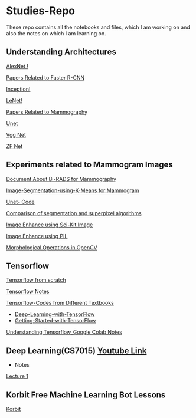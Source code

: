 # Studies-Repo
These repo contains all the notebooks and files, which I am working on and also the notes on which I am learning on.

## Understanding Architectures 
[AlexNet !](https://github.com/nikku1234/Random-Studies-Repo/tree/master/Understanding%20the%20architectures/AlexNet)

[Papers Related to Faster R-CNN](https://github.com/nikku1234/Random-Studies-Repo/tree/master/Understanding%20the%20architectures/Faster%20R-CNN/Papers)

[Inception!](https://github.com/nikku1234/Random-Studies-Repo/tree/master/Understanding%20the%20architectures/Inception)

[LeNet!](https://github.com/nikku1234/Random-Studies-Repo/tree/master/Understanding%20the%20architectures/LeNet%205)

[Papers Related to Mammography](https://github.com/nikku1234/Random-Studies-Repo/tree/master/Understanding%20the%20architectures/Papers%20Related%20to%20Mammography)

[Unet](https://github.com/nikku1234/Random-Studies-Repo/tree/master/Understanding%20the%20architectures/Unet)

[Vgg Net](https://github.com/nikku1234/Random-Studies-Repo/tree/master/Understanding%20the%20architectures/VGGNET)

[ZF Net](https://github.com/nikku1234/Random-Studies-Repo/tree/master/Understanding%20the%20architectures/ZF%20Net)


## Experiments related to Mammogram Images

[Document About Bi-RADS for Mammography](https://github.com/nikku1234/Random-Studies-Repo/tree/master/Mammogram%20/Bi-RADS%20for%20Mammography)

[Image-Segmentation-using-K-Means for Mammogram](https://github.com/nikku1234/Random-Studies-Repo/tree/master/Mammogram%20/Image-Segmentation-using-K-Means-%20Mammogram)

[Unet- Code](https://github.com/nikku1234/Random-Studies-Repo/tree/master/Mammogram%20/Working%20Unet%20Code%20Alone)

[Comparison of segmentation and superpixel algorithms](https://github.com/nikku1234/Random-Studies-Repo/blob/master/Mammogram%20/Comparison%20of%20segmentation%20and%20superpixel%20algorithms.ipynb)

[Image Enhance using Sci-Kit Image](https://github.com/nikku1234/Random-Studies-Repo/blob/master/Mammogram%20/Sci-Kit%20Image%20Processing%20Techniques.ipynb)

[Image Enhance using PIL](https://github.com/nikku1234/Random-Studies-Repo/blob/master/Mammogram%20/Image%20Enhance%20in%20PIL.ipynb)

[Morphological Operations in OpenCV](https://github.com/nikku1234/Random-Studies-Repo/blob/master/Mammogram%20/morphological%20operations%20in%20opencv.ipynb)

## Tensorflow
[Tensorflow from scratch](https://github.com/nikku1234/Random-Studies-Repo/tree/master/Tensorflow%20/Tensorflow%20from%20scratch%20)

[Tensorflow Notes](https://github.com/nikku1234/Random-Studies-Repo/tree/master/Tensorflow%20/Tensorflow%20notes)

[Tensorflow-Codes from Different Textbooks](https://github.com/nikku1234/Random-Studies-Repo/tree/master/Tensorflow%20/Tensorflow-from%20textbooks)

  * [Deep-Learning-with-TensorFlow](https://github.com/nikku1234/Random-Studies-Repo/tree/master/Tensorflow%20/Tensorflow-from%20textbooks/Deep-Learning-with-TensorFlow)
  * [Getting-Started-with-TensorFlow](https://github.com/nikku1234/Random-Studies-Repo/tree/master/Tensorflow%20/Tensorflow-from%20textbooks/Getting-Started-with-TensorFlow)

[Understanding Tensorflow_Google Colab Notes](https://github.com/nikku1234/Random-Studies-Repo/tree/master/Tensorflow%20/Understanding%20Tensorflow_google)

## Deep Learning(CS7015) [Youtube Link](https://youtu.be/4TC5s_xNKSs)
 * Notes
 
 [Lecture 1](https://github.com/nikku1234/Random-Studies-Repo/blob/master/Deep%20Learning(CS7015)/Lecture%201.pdf)
 
 
 
 
 
 
## Korbit Free Machine Learning Bot Lessons
[Korbit](https://github.com/nikku1234/Random-Studies-Repo/tree/master/Korbit)
